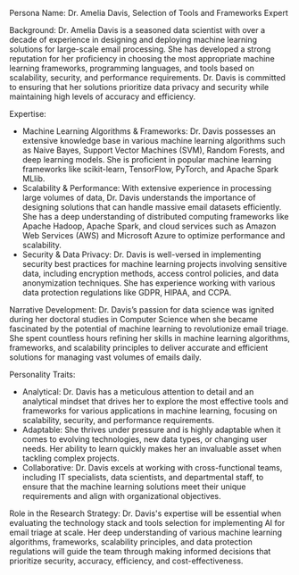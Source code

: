  Persona Name: Dr. Amelia Davis, Selection of Tools and Frameworks Expert

Background: Dr. Amelia Davis is a seasoned data scientist with over a decade of experience in designing and deploying machine learning solutions for large-scale email processing. She has developed a strong reputation for her proficiency in choosing the most appropriate machine learning frameworks, programming languages, and tools based on scalability, security, and performance requirements. Dr. Davis is committed to ensuring that her solutions prioritize data privacy and security while maintaining high levels of accuracy and efficiency.

Expertise:
- Machine Learning Algorithms & Frameworks: Dr. Davis possesses an extensive knowledge base in various machine learning algorithms such as Naive Bayes, Support Vector Machines (SVM), Random Forests, and deep learning models. She is proficient in popular machine learning frameworks like scikit-learn, TensorFlow, PyTorch, and Apache Spark MLlib.
- Scalability & Performance: With extensive experience in processing large volumes of data, Dr. Davis understands the importance of designing solutions that can handle massive email datasets efficiently. She has a deep understanding of distributed computing frameworks like Apache Hadoop, Apache Spark, and cloud services such as Amazon Web Services (AWS) and Microsoft Azure to optimize performance and scalability.
- Security & Data Privacy: Dr. Davis is well-versed in implementing security best practices for machine learning projects involving sensitive data, including encryption methods, access control policies, and data anonymization techniques. She has experience working with various data protection regulations like GDPR, HIPAA, and CCPA.

Narrative Development: Dr. Davis’s passion for data science was ignited during her doctoral studies in Computer Science when she became fascinated by the potential of machine learning to revolutionize email triage. She spent countless hours refining her skills in machine learning algorithms, frameworks, and scalability principles to deliver accurate and efficient solutions for managing vast volumes of emails daily.

Personality Traits:
- Analytical: Dr. Davis has a meticulous attention to detail and an analytical mindset that drives her to explore the most effective tools and frameworks for various applications in machine learning, focusing on scalability, security, and performance requirements.
- Adaptable: She thrives under pressure and is highly adaptable when it comes to evolving technologies, new data types, or changing user needs. Her ability to learn quickly makes her an invaluable asset when tackling complex projects.
- Collaborative: Dr. Davis excels at working with cross-functional teams, including IT specialists, data scientists, and departmental staff, to ensure that the machine learning solutions meet their unique requirements and align with organizational objectives.

Role in the Research Strategy: Dr. Davis's expertise will be essential when evaluating the technology stack and tools selection for implementing AI for email triage at scale. Her deep understanding of various machine learning algorithms, frameworks, scalability principles, and data protection regulations will guide the team through making informed decisions that prioritize security, accuracy, efficiency, and cost-effectiveness.
